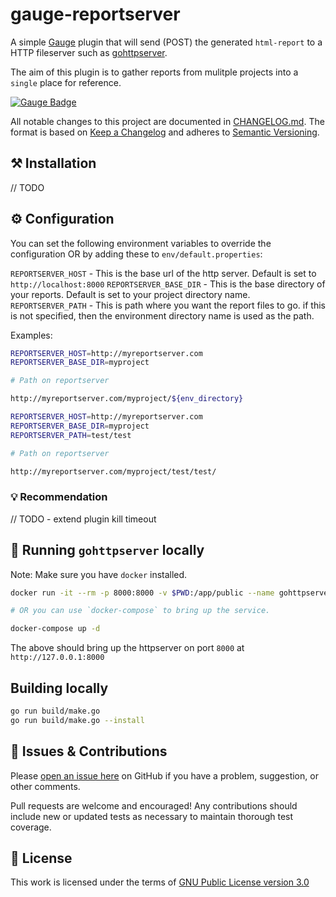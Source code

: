 # gauge-reportserver

A simple [Gauge](https://gauge.org/) plugin that will send (POST) the generated `html-report` to a HTTP fileserver such as [gohttpserver](https://github.com/codeskyblue/gohttpserver).

The aim of this plugin is to gather reports from mulitple projects into a `single` place for reference.

[![Gauge Badge](https://gauge.org/Gauge_Badge.svg)](https://gauge.org)

All notable changes to this project are documented in [CHANGELOG.md](CHANGELOG.md).
The format is based on [Keep a Changelog](http://keepachangelog.com/en/1.0.0/)
and adheres to [Semantic Versioning](http://semver.org/spec/v2.0.0.html).

## :hammer_and_pick: Installation

// TODO

## :gear: Configuration

You can set the following environment variables to override the configuration OR by adding these to `env/default.properties`:

`REPORTSERVER_HOST` - This is the base url of the http server. Default is set to `http://localhost:8000`
`REPORTSERVER_BASE_DIR` - This is the base directory of your reports. Default is set to your project directory name.
`REPORTSERVER_PATH` - This is path where you want the report files to go. if this is not specified, then the environment directory name is used as the path.

Examples:

```sh
REPORTSERVER_HOST=http://myreportserver.com
REPORTSERVER_BASE_DIR=myproject

# Path on reportserver

http://myreportserver.com/myproject/${env_directory}

REPORTSERVER_HOST=http://myreportserver.com
REPORTSERVER_BASE_DIR=myproject
REPORTSERVER_PATH=test/test

# Path on reportserver

http://myreportserver.com/myproject/test/test/
```

### :bulb: Recommendation

// TODO
    - extend plugin kill timeout

## :electric_plug: Running `gohttpserver` locally

Note: Make sure you have `docker` installed.

```bash
docker run -it --rm -p 8000:8000 -v $PWD:/app/public --name gohttpserver codeskyblue/gohttpserver

# OR you can use `docker-compose` to bring up the service.

docker-compose up -d
```

The above should bring up the httpserver on port `8000` at `http://127.0.0.1:8000`

## Building locally

```bash
go run build/make.go
go run build/make.go --install
```

## :wave: Issues & Contributions

Please [open an issue here](../../issues) on GitHub if you have a problem, suggestion, or other comments.

Pull requests are welcome and encouraged! Any contributions should include new or updated tests as necessary to maintain thorough test coverage.

## :scroll: License

This work is licensed under the terms of [GNU Public License version 3.0](http://www.gnu.org/licenses/gpl-3.0.txt)
